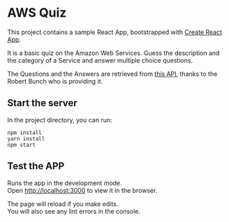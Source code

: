 # AWS Quiz

This project contains a sample React App, bootstrapped with [Create React App](https://github.com/facebook/create-react-app).

It is a basic quiz on the Amazon Web Services. Guess the description and the category of a Service and answer multiple choice questions.

The Questions and the Answers are retrieved from [this API](https://aws-services.robertbunch.dev/services/all), thanks to the Robert Bunch who is providing it.

## Start the server

In the project directory, you can run:
```
npm install
yarn install
npm start
```

## Test the APP

Runs the app in the development mode.\
Open [http://localhost:3000](http://localhost:3000) to view it in the browser.

The page will reload if you make edits.\
You will also see any lint errors in the console.

